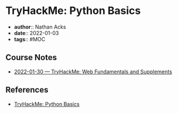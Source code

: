 # TryHackMe: Python Basics

* **author**:: Nathan Acks  
* **date**:: 2022-01-03  
* **tags**:: #MOC

## Course Notes

* [2022-01-30 — TryHackMe: Web Fundamentals and Supplements](../log/2022-01-30-tryhackme-web-fundamentals-and-supplements.md)

## References

* [TryHackMe: Python Basics](https://tryhackme.com/room/pythonbasics)
